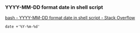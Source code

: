 ### YYYY-MM-DD format date in shell script


[bash - YYYY-MM-DD format date in shell script - Stack Overflow](https://stackoverflow.com/questions/1401482/yyyy-mm-dd-format-date-in-shell-script "bash - YYYY-MM-DD format date in shell script - Stack Overflow")




```shell
date +'%Y-%m-%d'

```
